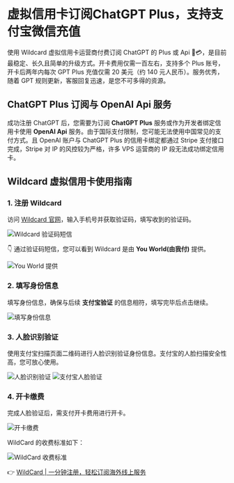 # 虚拟信用卡订阅ChatGPT Plus，支持支付宝微信充值

使用 Wildcard 虚拟信用卡运营商付费订阅 ChatGPT 的 Plus 或 Api 🔐💳，是目前最稳定、长久且简单的升级方式。开卡费用仅需一百左右，支持多个 Plus 账号，开卡后两年内每次 GPT Plus 充值仅需 20 美元（约 140 元人民币）。服务优秀，随着 GPT 规则更新，客服回复迅速，是您不可多得的资源。

## ChatGPT Plus 订阅与 OpenAI Api 服务

成功注册 ChatGPT 后，您需要为订阅 **ChatGPT Plus** 服务或作为开发者绑定信用卡使用 **OpenAI Api** 服务。由于国际支付限制，您可能无法使用中国常见的支付方式。且 OpenAI 账户与 ChatGPT Plus 的信用卡绑定都通过 Stripe 支付接口完成，Stripe 对 IP 的风控较为严格，许多 VPS 运营商的 IP 段无法成功绑定信用卡。

## Wildcard 虚拟信用卡使用指南

### 1. 注册 Wildcard

访问 [Wildcard 官网](https://bbtdd.com/WildCard)，输入手机号并获取验证码，填写收到的验证码。

![Wildcard 验证码短信](https://internal-api-drive-stream.feishu.cn/space/api/box/stream/download/v2/cover/CGVRbLAyUoplkNxGG9YcJhNIn3c/?fallback_source=1&amp;height=1280&amp;mount_node_token=SebDdS8q2oP5DFxTpMCcDPkjnOb&amp;mount_point=docx_image&amp;policy=equal&amp;width=1280)

👇 通过验证码短信，您可以看到 Wildcard 是由 **You World(由我付)** 提供。

![You World 提供](https://internal-api-drive-stream.feishu.cn/space/api/box/stream/download/v2/cover/VasObZsdVoef4Yx9x3Hc1dRWnrg/?fallback_source=1&amp;height=1280&amp;mount_node_token=Uz6idgGndoSqScxTYb9cjDZ0nve&amp;mount_point=docx_image&amp;policy=equal&amp;width=1280)

### 2. 填写身份信息

填写身份信息，确保与后续 **支付宝验证** 的信息相符，填写完毕后点击继续。

![填写身份信息](https://internal-api-drive-stream.feishu.cn/space/api/box/stream/download/v2/cover/J21DbsuVtoilckx07rccGGG0ndb/?fallback_source=1&amp;height=1280&amp;mount_node_token=FkyfdBd2LogNNrxQSctctCtsnje&amp;mount_point=docx_image&amp;policy=equal&amp;width=1280)

### 3. 人脸识别验证

使用支付宝扫描页面二维码进行人脸识别验证身份信息。支付宝的人脸扫描安全性高，您可放心使用。

![人脸识别验证](https://internal-api-drive-stream.feishu.cn/space/api/box/stream/download/v2/cover/Wlk7bw0nnoYpsFxVz25c6slpncf/?fallback_source=1&amp;height=1280&amp;mount_node_token=M1qadTwfSoO2o1xfVSxcZp4qnPh&amp;mount_point=docx_image&amp;policy=equal&amp;width=1280)
![支付宝人脸验证](https://internal-api-drive-stream.feishu.cn/space/api/box/stream/download/v2/cover/EmItb7nBmooV1hxyZkTcaZKSnZc/?fallback_source=1&amp;height=1280&amp;mount_node_token=QBNid7tXuo5dHJxDEZ0cWDpAnVg&amp;mount_point=docx_image&amp;policy=equal&amp;width=1280)

### 4. 开卡缴费

完成人脸验证后，需支付开卡费用进行开卡。

![开卡缴费](https://internal-api-drive-stream.feishu.cn/space/api/box/stream/download/v2/cover/ZVhdbExztoNHX9xaqT4czRSKn4e/?fallback_source=1&amp;height=1280&amp;mount_node_token=UCDIdrpoGoRWoixIvUocjqAYnne&amp;mount_point=docx_image&amp;policy=equal&amp;width=1280)

WildCard 的收费标准如下：

![WildCard 收费标准](https://internal-api-drive-stream.feishu.cn/space/api/box/stream/download/v2/cover/PkFSbpB30okMhYxVrwpcLBp1nwf/?fallback_source=1&amp;height=1280&amp;mount_node_token=PfP8duom4oOrwnx3fkhckzXrnnc&amp;mount_point=docx_image&amp;policy=equal&amp;width=1280)

👉 [WildCard | 一分钟注册，轻松订阅海外线上服务](https://bbtdd.com/WildCard)